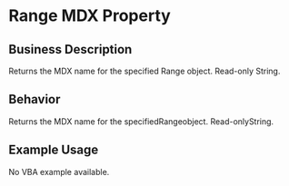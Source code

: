# Range MDX Property

## Business Description
Returns the MDX name for the specified Range object. Read-only String.

## Behavior
Returns the MDX name for the specifiedRangeobject. Read-onlyString.

## Example Usage
No VBA example available.